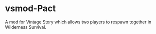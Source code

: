 # vsmod-Pact

A mod for Vintage Story which allows two players to respawn together in Wilderness Survival.
